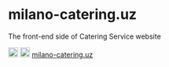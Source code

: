 # milano-catering.uz
The front-end side of Catering Service website

<img class="emoji" alt="link" height="20" width="20" src="https://github.githubassets.com/images/icons/emoji/unicode/1f517.png"> <img class="emoji" alt="link" height="20" width="20" src="https://github.githubassets.com/images/icons/emoji/unicode/1f517.png">
[milano-catering.uz](http://milano-catering.uz/)